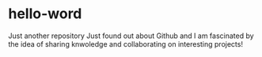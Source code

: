 # hello-word
Just another repository
Just found out about Github and I am fascinated by the idea of sharing knwoledge and collaborating on interesting projects!
